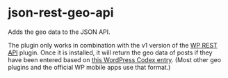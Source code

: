 json-rest-geo-api
=================

Adds the geo data to the JSON API.

The plugin only works in combination with the v1 version of the [WP REST API](https://wordpress.org/plugins/json-rest-api/) plugin. Once it is installed, it will return the geo data of posts if they have been entered based on [this WordPress Codex entry](https://codex.wordpress.org/Geodata). (Most other geo plugins and the official WP mobile apps use that format.)
